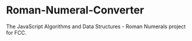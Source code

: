 # Roman-Numeral-Converter
The JavaScript Algorithms and Data Structures - Roman Numerals project for FCC.

